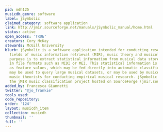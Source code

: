 ```yaml
---
pid: mdh125
musicdh_genre: software
label: jSymbolic
claimed_category: software application
link: http://jmir.sourceforge.net/manuals/jSymbolic_manual/home.html
status: active
open_access: 'TRUE'
creators: Cory McKay
stewards: McGill University
blurb: jSymbolic is a software application intended for conducting research in the
  fields of music information retrieval (MIR), music theory and musicology. Its primary
  purpose is to extract statistical information from musical data stored symbolically
  in file formats such as MIDI or MEI. This statistical information is formulated
  as feature values, which may be fed directly into automatic classification systems,
  may be used to query large musical datasets, or may be used by musicologists and
  music theorists for conducting empirical musical research. jSymbolic is part of
  the jMIR music classification project hosted on SourceForge (jmir.sourceforge.net).
added_by: Francesca Giannetti
twitter: "@jo_frankie"
tools_used: 
code_repository: 
order: '124'
layout: musicdh_item
collection: musicdh
thumbnail: ''
full: ''
---
```

